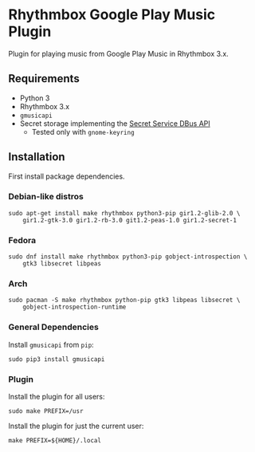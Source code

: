 # Rhythmbox Google Play Music Plugin

Plugin for playing music from Google Play Music in Rhythmbox 3.x.

## Requirements

* Python 3
* Rhythmbox 3.x
* `gmusicapi`
* Secret storage implementing the [Secret Service DBus API](https://specifications.freedesktop.org/secret-service/)
	* Tested only with `gnome-keyring`

## Installation

First install package dependencies.

### Debian-like distros

	sudo apt-get install make rhythmbox python3-pip gir1.2-glib-2.0 \
		gir1.2-gtk-3.0 gir1.2-rb-3.0 git1.2-peas-1.0 gir1.2-secret-1

### Fedora

	sudo dnf install make rhythmbox python3-pip gobject-introspection \
		gtk3 libsecret libpeas

### Arch

	sudo pacman -S make rhythmbox python-pip gtk3 libpeas libsecret \
		gobject-introspection-runtime

### General Dependencies

Install `gmusicapi` from `pip`:

	sudo pip3 install gmusicapi

### Plugin

Install the plugin for all users:

	sudo make PREFIX=/usr

Install the plugin for just the current user:

	make PREFIX=${HOME}/.local

